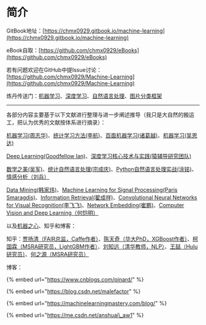 # 简介

GitBook地址：[https://chmx0929.gitbook.io/machine-learning](https://chmx0929.gitbook.io/machine-learning)

eBook自取：[https://github.com/chmx0929/eBooks](https://github.com/chmx0929/eBooks)

若有问题欢迎在GitHub中提Issue讨论：[https://github.com/chmx0929/Machine-Learning](https://github.com/chmx0929/Machine-Learning)

炼丹传送门：[机器学习](https://github.com/fengdu78/lihang-code)、[深度学习](https://github.com/jiqizhixin/ML-Tutorial-Experiment)、[自然语言处理](https://github.com/nlpinaction/learning-nlp)、[图片分类框架](https://www.cnblogs.com/skyfsm/p/8451834.html)

--------------------------------------------------------------------------------------------------------------------------------------------------------------

各部分内容主要基于以下文献进行整理与进一步阐述推导（我只是大自然的搬运工，把认为优秀的文献按体系进行摘录）：

[机器学习\(周志华\)](http://item.jd.com/11867803.html)、[统计学习方法\(李航\)](http://item.jd.com/12385906.html)、[百面机器学习\(诸葛越\)](http://item.jd.com/12401859.html)、[机器学习\(吴恩达\)](https://github.com/AcceptedDoge/machine-learning-yearning-cn)

[Deep Learning\(Goodfellow Ian\)](http://item.jd.com/12128543.html)、[深度学习核心技术与实践\(猿辅导研究团队\)](http://item.jd.com/12316912.html)

[数学之美\(吴军\)](http://item.jd.com/11572052.html)、[统计自然语言处理\(宗成庆\)](http://item.jd.com/11314362.html)、[Python自然语言处理实战\(涂铭\)](http://item.jd.com/12375644.html)、 [情感分析（刘兵）](https://item.jd.com/12206675.html)

[Data Mining\(韩家炜\)](http://hanj.cs.illinois.edu/)、[Machine Learning for Signal Processing\(Paris Smaragdis\)](https://paris.cs.illinois.edu/)、[Information Retrieval\(翟成祥\)](http://czhai.cs.illinois.edu/)、[Convolutional Neural Networks for Visual Recognition\(李飞飞\)](http://cs231n.stanford.edu/)、[Network Embedding\(崔鹏\)](http://pengcui.thumedialab.com/)、[Computer Vision and Deep Learning（何恺明）](http://kaiminghe.com/)

以及[机器之心](https://www.jiqizhixin.com/)、知乎和博客：

知乎：[贾扬清（FAIR总监，Caffe作者）](https://www.zhihu.com/people/jiayangqing)、[陈天奇（华大PhD，XGBoost作者）](https://www.zhihu.com/people/crowowrk/activities)、[柯国霖（MSRA研究员，LightGBM作者）](https://www.zhihu.com/people/crowowrk/activities)、[刘知远（清华教师，NLP）](https://www.zhihu.com/people/zibuyu9/activities)、[王喆（Hulu研究员）](https://www.zhihu.com/people/wang-zhe-58/activities)、[何之源（MSRA研究员）](https://www.zhihu.com/people/he-zhi-yuan-16/activities)

博客：

{% embed url="https://www.cnblogs.com/pinard/" %}

{% embed url="https://blog.csdn.net/malefactor" %}

{% embed url="https://machinelearningmastery.com/blog/" %}

{% embed url="https://me.csdn.net/anshuai\_aw1" %}



